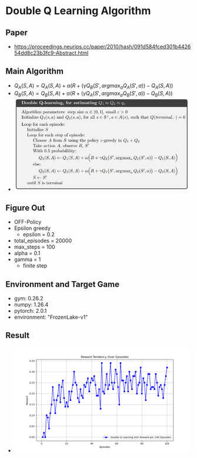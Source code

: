 # Double Q Learning Algorithm
## Paper
* https://proceedings.neurips.cc/paper/2010/hash/091d584fced301b442654dd8c23b3fc9-Abstract.html
## Main Algorithm
* $Q_A(S, A) = Q_A(S, A) + \alpha(R + (\gamma Q_B(S', argmax_aQ_A(S',a) ) - Q_A(S, A))$
* $Q_B(S, A) = Q_B(S, A) + \alpha(R + (\gamma Q_A(S', argmax_aQ_B(S',a) ) - Q_B(S, A))$
* ![DoubleQL-Algorithm](double_qlearning.jpg)
## Figure Out
* OFF-Policy
* Epsilon greedy
  * epsilon = 0.2
* total_episodes = 20000
* max_steps = 100
* alpha = 0.1
* gamma = 1
  * finite step
## Environment and Target Game
* gym: 0.26.2
* numpy: 1.26.4 
* pytorch: 2.0.1 
* environment: "FrozenLake-v1"
## Result
* ![EXPSARSA](DoubleQLearning_reward_plot.png)